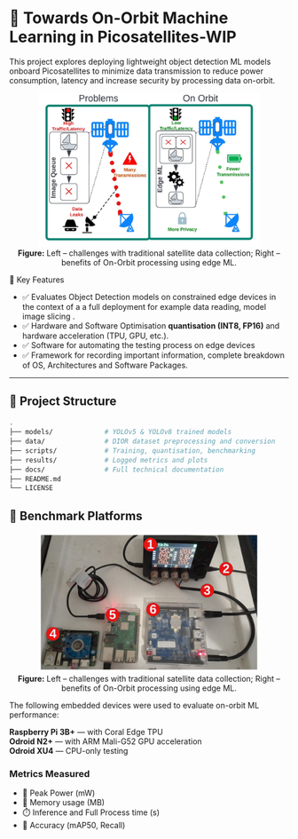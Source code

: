 # 🚀 Towards On-Orbit Machine Learning in Picosatellites-WIP

This project explores deploying lightweight object detection ML models onboard Picosatellites to minimize data transmission to reduce power consumption, latency and increase security by processing data on-orbit.
 
 
<p align="center">
  <img src="assets/Introdiagram.JPG" alt="On-Orbit ML diagram" width="400"/>
  <br>
  <b>Figure:</b> Left – challenges with traditional satellite data collection; Right – benefits of On-Orbit processing using edge ML.
</p>
📌 Key Features

- ✅ Evaluates Object Detection models on constrained edge devices in the context of a a full deployment for example data reading, model image slicing .
- ✅ Hardware and Software Optimisation **quantisation (INT8, FP16)** and hardware acceleration (TPU, GPU, etc.).
- ✅ Software for automating the testing process on edge devices
- ✅ Framework for recording important information, complete breakdown of OS, Architectures and Software Packages.

---

## 📁 Project Structure

```bash
.
├── models/             # YOLOv5 & YOLOv8 trained models
├── data/               # DIOR dataset preprocessing and conversion
├── scripts/            # Training, quantisation, benchmarking
├── results/            # Logged metrics and plots
├── docs/               # Full technical documentation
├── README.md
└── LICENSE
``` 
## 🧪 Benchmark Platforms

<p align="center">
  <img src="assets/SmartpowerandBoard.jpeg" alt="On-Orbit ML diagram" width="400"/>
  <br>
  <b>Figure:</b> Left – challenges with traditional satellite data collection; Right – benefits of On-Orbit processing using edge ML.
</p>

The following embedded devices were used to evaluate on-orbit ML performance:

**Raspberry Pi 3B+** — with Coral Edge TPU  
**Odroid N2+** — with ARM Mali-G52 GPU acceleration  
**Odroid XU4** — CPU-only testing

### Metrics Measured

- 🔋 Peak Power (mW)
- 💾 Memory usage (MB)
- ⏱️ Inference and Full Process time (s)
- 🎯 Accuracy (mAP50, Recall)
